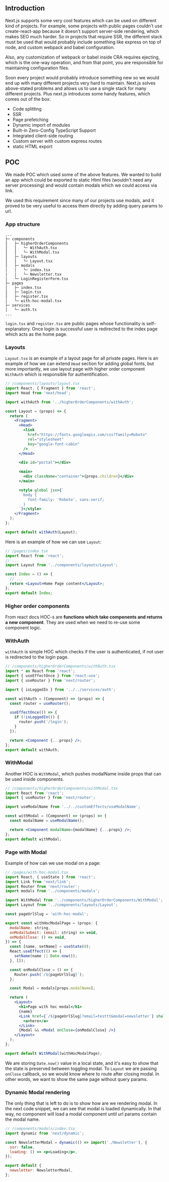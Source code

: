 ## Introduction

Next.js supports some very cool features which can be used on different kind of projects. For example, some projects with public pages couldn't use create-react-app because it doesn't support server-side rendering, which makes SEO much harder. So in projects that require SSR, the different stack must be used that would probably include something like express on top of node, and custom webpack and babel configuration.

Also, any customization of webpack or babel inside CRA requires ejecting, which is the one-way operation, and from that point, you are responsible for maintaining configuration files.

Soon every project would probably introduce something new so we would end up with many different projects very hard to maintain.
Next.js solves above-stated problems and allows us to use a single stack for many different projects. Plus next.js introduces some handy features, which comes out of the box:

- Code splitting
- SSR
- Page prefetching
- Dynamic import of modules
- Built-in Zero-Config TypeScript Support
- Integrated client-side routing
- Custom server with custom express routes
- static HTML export

## POC

We made POC which used some of the above features. We wanted to build an app which could be exported to static Html files (wouldn't need any server processing) and would contain modals which we could access via link.

We used this requirement since many of our projects use modals, and it proved to be very useful to access them directly by adding query params to url.

### App structure

```
...
├─ components
⎮   ├─ higherOrderComponents
⎮   ⎮   └─ WithAuth.tsx
⎮   ⎮   └─ WithModal.tsx
⎮   ├─ layouts
⎮   ⎮   └─ Layout.tsx
⎮   ├─ modals
|   |   └─ index.tsx
|   |   └─ Newsletter.tsx
|   └─ LoginRegisterForm.tsx
├─ pages
|   ├─ index.tsx
⎮   ├─ login.tsx
⎮   ├─ register.tsx
|   └─ with-hoc-modal.tsx
├─ services
|   └─ auth.ts
...
```

`login.tsx` and `register.tsx` are public pages whose functionality is self-explanatory. Once login is successful user is redirected to the index page which acts as the home page.

### Layouts

`Layout.tsx` is an example of a layout page for all private pages. Here is an example of how we can extend `Head` section for adding global fonts, but more importantly, we use layout page with higher order component `WithAuth` which is responsible for authentification.

```jsx
// /components/layouts/layout.tsx
import React, { Fragment } from 'react';
import Head from 'next/head';

import withAuth from '../higherOrderComponents/withAuth';

const Layout = (props) => {
  return (
    <Fragment>
      <Head>
        <link
          href="https://fonts.googleapis.com/css?family=Roboto"
          rel="stylesheet"
          key="google-font-cabin"
        />
      </Head>

      <div id="portal"></div>

      <main>
        <div className="container">{props.children}</div>
      </main>

      <style global jsx>{`
        body {
          font-family: 'Roboto', sans-serif;
        }
      `}</style>
    </Fragment>
  );
};

export default withAuth(Layout);
```

Here is an example of how we can use `Layout`:

```jsx
// /pages/index.tsx
import React from 'react';
// ...
import Layout from '../components/layouts/Layout';

const Index = () => {
  // ...
  return <Layout>Home Page content</Layout>;
};
export default Index;
```

### Higher order components

From react docs HOC-s are **functions which take components and returns a new component**. They are used when we need to re-use some component logic.

### WithAuth

`withAuth` is simple HOC which checks if the user is authenticated, if not user is redirected to the login page.

```jsx
// /components/higherOrderComponents/withAuth.tsx
import * as React from 'react';
import { useEffectOnce } from 'react-use';
import { useRouter } from 'next/router';

import { isLoggedIn } from '../../services/auth';

const withAuth = (Component) => (props) => {
  const router = useRouter();

  useEffectOnce(() => {
    if (!isLoggedIn()) {
      router.push('/login');
    }
  });

  return <Component {...props} />;
};
export default withAuth;
```

### WithModal

Another HOC is `WithModal`, which pushes modalName inside props that can be used inside components.

```jsx
// /components/higherOrderComponents/withModal.tsx
import React from 'react';
import { useRouter } from 'next/router';

import useModalName from '../../customEffects/useModalName';

const withModal = (Component) => (props) => {
  const modalName = useModalName();

  return <Component modalName={modalName} {...props} />;
};
export default withModal;
```

### Page with Modal

Example of how can we use modal on a page:

```jsx
// /pages/with-hoc-modal.tsx
import React, { useState } from 'react';
import Link from 'next/link';
import Router from 'next/router';
import modals from '../components/modals';

import WithModal from '../components/higherOrderComponents/WithModal';
import Layout from '../components/layouts/Layout';

const pageUrlSlug = 'with-hoc-modal';

export const withHocModalPage = (props: {
  modalName: string,
  onModalSubmit: (email: string) => void,
  onModalClose: () => void,
}) => {
  const [name, setName] = useState(0);
  React.useEffect(() => {
    setName(name || Date.now());
  }, []);

  const onModalClose = () => {
    Router.push(`/${pageUrlSlug}`);
  };

  const Modal = modals[props.modalName];

  return (
    <Layout>
      <h1>Page with hoc modal</h1>
      {name}
      <Link href={`/${pageUrlSlug}?email=testtt&modal=newsletter`} shallow>
        <a>here</a>
      </Link>
      {Modal && <Modal onClose={onModalClose} />}
    </Layout>
  );
};

export default WithModal(withHocModalPage);
```

We are storing `Date.now()` value in a local state, and it's easy to show that the state is preserved between toggling modal.
To `Layout` we are passing `onClose` callback, so we would know where to route after closing modal. In other words, we want to show the same page without query params.

### Dynamic Modal rendering

The only thing that is left to do is to show how are we rendering modal. In the next code snippet, we can see that modal is loaded dynamically. In that way, no component will load a modal component until url params contain the modal name.

```jsx
// /components/modals/index.tsx
import dynamic from 'next/dynamic';

const NewsletterModal = dynamic(() => import('./Newsletter'), {
  ssr: false,
  loading: () => <p>Loading</p>,
});

export default {
  newsletter: NewsletterModal,
};
```
